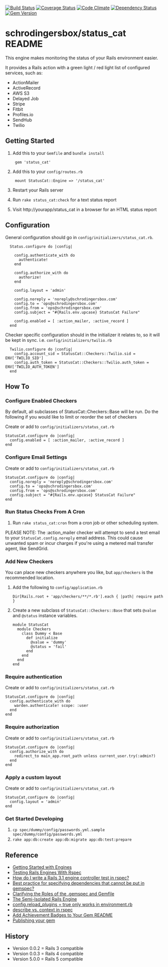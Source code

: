 [![Build Status](https://travis-ci.org/schrodingersbox/status_cat.svg?branch=master)](https://travis-ci.org/schrodingersbox/status_cat)
[![Coverage Status](https://coveralls.io/repos/schrodingersbox/status_cat/badge.png?branch=master)](https://coveralls.io/r/schrodingersbox/status_cat?branch=master)
[![Code Climate](https://codeclimate.com/github/schrodingersbox/status_cat.png)](https://codeclimate.com/github/schrodingersbox/status_cat)
[![Dependency Status](https://gemnasium.com/schrodingersbox/status_cat.png)](https://gemnasium.com/schrodingersbox/status_cat)
[![Gem Version](https://badge.fury.io/rb/status_cat.png)](http://badge.fury.io/rb/status_cat)


# schrodingersbox/status_cat README

This engine makes monitoring the status of your Rails environment easier.

It provides a Rails action with a green light / red light list of configured services,
such as:

 * ActionMailer
 * ActiveRecord
 * AWS S3
 * Delayed Job
 * Stripe
 * Fitbit
 * Profiles.io
 * SendHub
 * Twilio

## Getting Started

1. Add this to your `Gemfile` and `bundle install`

		gem 'status_cat'

2. Add this to your `config/routes.rb`

		mount StatusCat::Engine => '/status_cat'

3. Restart your Rails server

4. Run `rake status_cat:check` for a text status report

5.  Visit http://yourapp/status_cat in a browser for an HTML status report

## Configuration

  General configuration should go in `config/initializers/status_cat.rb`.

      Status.configure do |config|

        config.authenticate_with do
          authenticate!
        end

        config.authorize_with do
          authorize!
        end

        config.layout = 'admin'

        config.noreply = 'noreply@schrodingersbox.com'
        config.to = 'ops@schrodingersbox.com'
        config.from = 'ops@schrodingersbox.com'
        config.subject = "#{Rails.env.upcase} StatusCat Failure"

        config.enabled = [ :action_mailer, :active_record ]
      end
      
  Checker specific configuration should in the initializer it relates to, 
  so it will be kept in sync.  i.e. `config/initializers/twilio.rb`
  
      Twilio.configure do |config|
        config.account_sid = StatusCat::Checkers::Twilio.sid = ENV['TWILIO_SID']
        config.auth_token = StatusCat::Checkers::Twilio.auth_token = ENV['TWILIO_AUTH_TOKEN']
      end      

## How To

### Configure Enabled Checkers

By default, all subclasses of StatusCat::Checkers::Base will be run.  Do the following if you would like to limit or reorder the set of checkers

Create or add to `config/initializers/status_cat.rb`

    StatusCat.configure do |config|
      config.enabled = [ :action_mailer, :active_record ]
    end

### Configure Email Settings

Create or add to `config/initializers/status_cat.rb`

    StatusCat.configure do |config|
      config.noreply = 'noreply@schrodingersbox.com'
      config.to = 'ops@schrodingersbox.com'
      config.from = 'ops@schrodingersbox.com'
      config.subject = "#{Rails.env.upcase} StatusCat Failure"
    end

### Run Status Checks From A Cron

1. Run `rake status_cat:cron` from a cron job or other scheduling system.

PLEASE NOTE: The :action_mailer checker will attempt to send a test email to your `StatusCat.config.noreply` email address.  This could cause unwanted spam or incur charges if you're using a metered mail transfer agent, like SendGrid.

### Add New Checkers

You can place new checkers anywhere you like, but `app/checkers` is the recommended location.

1.  Add the following to `config/application.rb`

    	Dir[Rails.root + 'app/checkers/**/*.rb'].each { |path| require path }

2.  Create a new subclass of `StatusCat::Checkers::Base` that sets `@value` and `@status` instance variables.

	    module StatusCat
	      module Checkers
	        class Dummy < Base
	          def initialize
	            @value = 'dummy'
	            @status = 'fail'
	          end
	        end
	      end
	    end

### Require authentication

Create or add to `config/initializers/status_cat.rb`

    StatusCat.configure do |config|
      config.authenticate_with do
        warden.authenticate! scope: :user
      end
    end

### Require authorization

Create or add to `config/initializers/status_cat.rb`

    StatusCat.configure do |config|
      config.authorize_with do
        redirect_to main_app.root_path unless current_user.try(:admin?)
      end
    end

### Apply a custom layout

Create or add to `config/initializers/status_cat.rb`

    StatusCat.configure do |config|
      config.layout = 'admin'
    end
    
### Get Started Developing

1.  `cp spec/dummy/config/passwords.yml.sample spec/dummy/config/passwords.yml`    
2.  `rake app:db:create app:db:migrate app:db:test:prepare`

## Reference

 * [Getting Started with Engines](http://edgeguides.rubyonrails.org/engines.html)
 * [Testing Rails Engines With Rspec](http://whilefalse.net/2012/01/25/testing-rails-engines-rspec/)
 * [How do I write a Rails 3.1 engine controller test in rspec?](http://stackoverflow.com/questions/5200654/how-do-i-write-a-rails-3-1-engine-controller-test-in-rspec)
 * [Best practice for specifying dependencies that cannot be put in gemspec?](https://groups.google.com/forum/?fromgroups=#!topic/ruby-bundler/U7FMRAl3nJE)
 * [Clarifying the Roles of the .gemspec and Gemfile](http://yehudakatz.com/2010/12/16/clarifying-the-roles-of-the-gemspec-and-gemfile/)
 * [The Semi-Isolated Rails Engine](http://bibwild.wordpress.com/2012/05/10/the-semi-isolated-rails-engine/)
 * [config.reload_plugins = true only works in environment.rb](https://rails.lighthouseapp.com/projects/8994/tickets/2324-configreload_plugins-true-only-works-in-environmentrb?spam=1)
 * [describe vs. context in rspec](http://lmws.net/describe-vs-context-in-rspec)
 * [Add Achievement Badges to Your Gem README](http://elgalu.github.io/2013/add-achievement-badges-to-your-gem-readme/)
 * [Publishing your gem](http://guides.rubygems.org/publishing/)

## History

 * Version 0.0.2 = Rails 3 compatible
 * Version 0.0.3 = Rails 4 compatible
 * Version 5.0.0 = Rails 5 compatible



